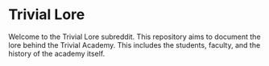# Trivial Lore

Welcome to the Trivial Lore subreddit. This repository aims to document the lore behind the Trivial Academy. This includes the students, faculty, and the history of the academy itself.
